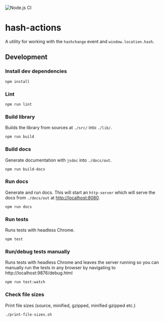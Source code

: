 ![Node.js CI](https://github.com/Haprog/hash-actions/workflows/Node.js%20CI/badge.svg)

# hash-actions

A utility for working with the `hashchange` event and `window.location.hash`.

## Development

### Install dev dependencies

```
npm install
```

### Lint

```
npm run lint
```

### Build library

Builds the library from sources at `./src/` into `./lib/`.

```
npm run build
```

### Build docs

Generate documentation with `jsdoc` into `./docs/out`.

```
npm run build-docs
```

### Run docs

Generate and run docs. This will start an `http-server` which will serve the docs from `./docs/out` at [http://localhost:8080](http://localhost:8080).

```
npm run docs
```

### Run tests

Runs tests with headless Chrome.

```
npm test
```

### Run/debug tests manually

Runs tests with headless Chrome and leaves the server running so you can manually run the tests in any browser by navigating to http://localhost:9876/debug.html

```
npm run test:watch
```

### Check file sizes

Print file sizes (source, minified, gzipped, minified gzipped etc.)

```
./print-file-sizes.sh
```

